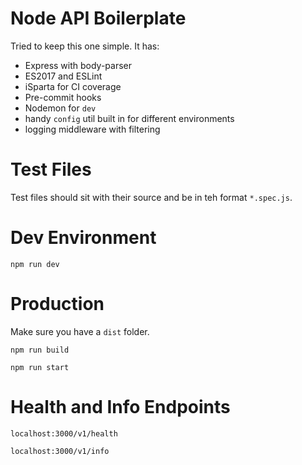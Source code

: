 # Node API Boilerplate

Tried to keep this one simple. It has:

- Express with body-parser
- ES2017 and ESLint
- iSparta for CI coverage
- Pre-commit hooks
- Nodemon for `dev`
- handy `config` util built in for different environments
- logging middleware with filtering

# Test Files

Test files should sit with their source and be in teh format `*.spec.js`.

# Dev Environment

`npm run dev`

# Production

Make sure you have a `dist` folder.

`npm run build`

`npm run start`

# Health and Info Endpoints

`localhost:3000/v1/health`

`localhost:3000/v1/info`